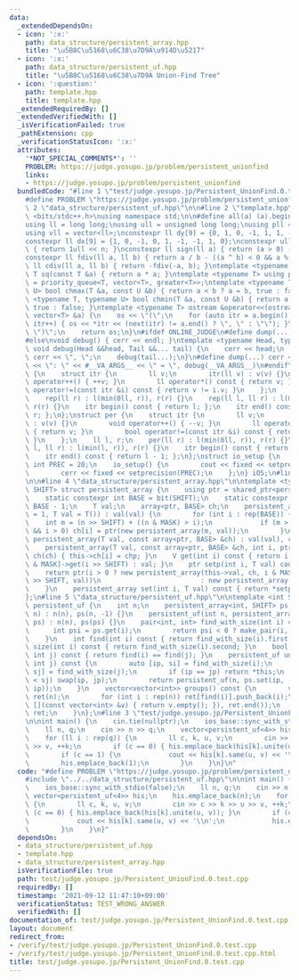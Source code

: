 ```yaml
---
data:
  _extendedDependsOn:
  - icon: ':x:'
    path: data_structure/persistent_array.hpp
    title: "\u5B8C\u5168\u6C38\u7D9A\u914D\u5217"
  - icon: ':x:'
    path: data_structure/persistent_uf.hpp
    title: "\u5B8C\u5168\u6C38\u7D9A Union-Find Tree"
  - icon: ':question:'
    path: template.hpp
    title: template.hpp
  _extendedRequiredBy: []
  _extendedVerifiedWith: []
  _isVerificationFailed: true
  _pathExtension: cpp
  _verificationStatusIcon: ':x:'
  attributes:
    '*NOT_SPECIAL_COMMENTS*': ''
    PROBLEM: https://judge.yosupo.jp/problem/persistent_unionfind
    links:
    - https://judge.yosupo.jp/problem/persistent_unionfind
  bundledCode: "#line 1 \"test/judge.yosupo.jp/Persistent_UnionFind.0.test.cpp\"\n\
    #define PROBLEM \"https://judge.yosupo.jp/problem/persistent_unionfind\"\n#line\
    \ 2 \"data_structure/persistent_uf.hpp\"\n\n#line 2 \"template.hpp\"\n\n#include\
    \ <bits/stdc++.h>\nusing namespace std;\n\n#define all(a) (a).begin(), (a).end()\n\
    using ll = long long;\nusing ull = unsigned long long;\nusing pll = pair<ll, ll>;\n\
    using vll = vector<ll>;\nconstexpr ll dy[9] = {0, 1, 0, -1, 1, 1, -1, -1, 0};\n\
    constexpr ll dx[9] = {1, 0, -1, 0, 1, -1, -1, 1, 0};\nconstexpr ull bit(int n)\
    \ { return 1ull << n; }\nconstexpr ll sign(ll a) { return (a > 0) - (a < 0); }\n\
    constexpr ll fdiv(ll a, ll b) { return a / b - ((a ^ b) < 0 && a % b); }\nconstexpr\
    \ ll cdiv(ll a, ll b) { return -fdiv(-a, b); }\ntemplate <typename T> constexpr\
    \ T sq(const T &a) { return a * a; }\ntemplate <typename T> using priority_queue_rev\
    \ = priority_queue<T, vector<T>, greater<T>>;\ntemplate <typename T, typename\
    \ U> bool chmax(T &a, const U &b) { return a < b ? a = b, true : false; }\ntemplate\
    \ <typename T, typename U> bool chmin(T &a, const U &b) { return a > b ? a = b,\
    \ true : false; }\ntemplate <typename T> ostream &operator<<(ostream &os, const\
    \ vector<T> &a) {\n    os << \"(\";\n    for (auto itr = a.begin(); itr != a.end();\
    \ itr++) { os << *itr << (next(itr) != a.end() ? \", \" : \"\"); }\n    os <<\
    \ \")\";\n    return os;\n}\n#ifdef ONLINE_JUDGE\n#define dump(...) (void(0))\n\
    #else\nvoid debug() { cerr << endl; }\ntemplate <typename Head, typename... Tail>\
    \ void debug(Head &&head, Tail &&... tail) {\n    cerr << head;\n    if (sizeof...(Tail))\
    \ cerr << \", \";\n    debug(tail...);\n}\n#define dump(...) cerr << __LINE__\
    \ << \": \" << #__VA_ARGS__ << \" = \", debug(__VA_ARGS__)\n#endif\nstruct rep\
    \ {\n    struct itr {\n        ll v;\n        itr(ll v) : v(v) {}\n        void\
    \ operator++() { ++v; }\n        ll operator*() const { return v; }\n        bool\
    \ operator!=(const itr &i) const { return v != i.v; }\n    };\n    ll l, r;\n\
    \    rep(ll r) : l(min(0ll, r)), r(r) {}\n    rep(ll l, ll r) : l(min(l, r)),\
    \ r(r) {}\n    itr begin() const { return l; };\n    itr end() const { return\
    \ r; };\n};\nstruct per {\n    struct itr {\n        ll v;\n        itr(ll v)\
    \ : v(v) {}\n        void operator++() { --v; }\n        ll operator*() const\
    \ { return v; }\n        bool operator!=(const itr &i) const { return v != i.v;\
    \ }\n    };\n    ll l, r;\n    per(ll r) : l(min(0ll, r)), r(r) {}\n    per(ll\
    \ l, ll r) : l(min(l, r)), r(r) {}\n    itr begin() const { return r - 1; };\n\
    \    itr end() const { return l - 1; };\n};\nstruct io_setup {\n    static constexpr\
    \ int PREC = 20;\n    io_setup() {\n        cout << fixed << setprecision(PREC);\n\
    \        cerr << fixed << setprecision(PREC);\n    };\n} iOS;\n#line 2 \"data_structure/persistent_array.hpp\"\
    \n\n#line 4 \"data_structure/persistent_array.hpp\"\n\ntemplate <typename T, int\
    \ SHIFT> struct persistent_array {\n    using ptr = shared_ptr<persistent_array>;\n\
    \    static constexpr int BASE = bit(SHIFT);\n    static constexpr int MASK =\
    \ BASE - 1;\n    T val;\n    array<ptr, BASE> ch;\n    persistent_array(int n\
    \ = 1, T val = T()) : val(val) {\n        for (int i : rep(BASE)) {\n        \
    \    int m = (n >> SHIFT) + ((n & MASK) > i);\n            if (m > 1 || m > 0\
    \ && i > 0) ch[i] = ptr(new persistent_array(m, val));\n        }\n    }\n   \
    \ persistent_array(T val, const array<ptr, BASE> &ch) : val(val), ch(ch) {}\n\
    \    persistent_array(T val, const array<ptr, BASE> &ch, int i, ptr chp) : val(val),\
    \ ch(ch) { this->ch[i] = chp; }\n    V get(int i) const { return i > 0 ? ch[i\
    \ & MASK]->get(i >> SHIFT) : val; }\n    ptr setp(int i, T val) const {\n    \
    \    return ptr(i > 0 ? new persistent_array(this->val, ch, i & MASK, ch[i & MASK]->setp(i\
    \ >> SHIFT, val))\n                         : new persistent_array(val, ch));\n\
    \    }\n    persistent_array set(int i, T val) const { return *setp(i, val); }\n\
    };\n#line 5 \"data_structure/persistent_uf.hpp\"\n\ntemplate <int SHIFT> struct\
    \ persistent_uf {\n    int n;\n    persistent_array<int, SHIFT> ps;\n    persistent_uf(int\
    \ n) : n(n), ps(n, -1) {}\n    persistent_uf(int n, persistent_array<int, SHIFT>\
    \ ps) : n(n), ps(ps) {}\n    pair<int, int> find_with_size(int i) const {\n  \
    \      int psi = ps.get(i);\n        return psi < 0 ? make_pair(i, -psi) : find_with_size(psi);\n\
    \    }\n    int find(int i) const { return find_with_size(i).first; }\n    int\
    \ size(int i) const { return find_with_size(i).second; }\n    bool same(int i,\
    \ int j) const { return find(i) == find(j); }\n    persistent_uf unite(int i,\
    \ int j) const {\n        auto [ip, si] = find_with_size(i);\n        auto [jp,\
    \ sj] = find_with_size(j);\n        if (ip == jp) return *this;\n        if (si\
    \ < sj) swap(ip, jp);\n        return persistent_uf(n, ps.set(ip, -si - sj).set(jp,\
    \ ip));\n    }\n    vector<vector<int>> groups() const {\n        vector<vector<int>>\
    \ ret(n);\n        for (int i : rep(n)) ret[find(i)].push_back(i);\n        ret.erase(remove_if(all(ret),\
    \ [](const vector<int> &v) { return v.empty(); }), ret.end());\n        return\
    \ ret;\n    }\n};\n#line 3 \"test/judge.yosupo.jp/Persistent_UnionFind.0.test.cpp\"\
    \n\nint main() {\n    cin.tie(nullptr);\n    ios_base::sync_with_stdio(false);\n\
    \    ll n, q;\n    cin >> n >> q;\n    vector<persistent_uf<4>> his;\n    his.emplace_back(n);\n\
    \    for (ll i : rep(q)) {\n        ll c, k, u, v;\n        cin >> c >> k >> u\
    \ >> v, ++k;\n        if (c == 0) { his.emplace_back(his[k].unite(u, v)); }\n\
    \        if (c == 1) {\n            cout << his[k].same(u, v) << '\\n';\n    \
    \        his.emplace_back(1);\n        }\n    }\n}\n"
  code: "#define PROBLEM \"https://judge.yosupo.jp/problem/persistent_unionfind\"\n\
    #include \"../../data_structure/persistent_uf.hpp\"\n\nint main() {\n    cin.tie(nullptr);\n\
    \    ios_base::sync_with_stdio(false);\n    ll n, q;\n    cin >> n >> q;\n   \
    \ vector<persistent_uf<4>> his;\n    his.emplace_back(n);\n    for (ll i : rep(q))\
    \ {\n        ll c, k, u, v;\n        cin >> c >> k >> u >> v, ++k;\n        if\
    \ (c == 0) { his.emplace_back(his[k].unite(u, v)); }\n        if (c == 1) {\n\
    \            cout << his[k].same(u, v) << '\\n';\n            his.emplace_back(1);\n\
    \        }\n    }\n}"
  dependsOn:
  - data_structure/persistent_uf.hpp
  - template.hpp
  - data_structure/persistent_array.hpp
  isVerificationFile: true
  path: test/judge.yosupo.jp/Persistent_UnionFind.0.test.cpp
  requiredBy: []
  timestamp: '2021-09-12 11:47:10+09:00'
  verificationStatus: TEST_WRONG_ANSWER
  verifiedWith: []
documentation_of: test/judge.yosupo.jp/Persistent_UnionFind.0.test.cpp
layout: document
redirect_from:
- /verify/test/judge.yosupo.jp/Persistent_UnionFind.0.test.cpp
- /verify/test/judge.yosupo.jp/Persistent_UnionFind.0.test.cpp.html
title: test/judge.yosupo.jp/Persistent_UnionFind.0.test.cpp
---
```


